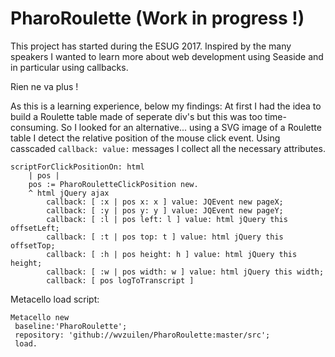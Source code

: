 # PharoRoulette (Work in progress !)

This project has started during the ESUG 2017. Inspired by the many speakers I wanted to learn more about web development using Seaside and in particular using callbacks.

Rien ne va plus !

As this is a learning experience, below my findings:
At first I had the idea to build a Roulette table made of seperate div's but this was too time-consuming. So I looked for an alternative... using a SVG image of a Roulette table I detect the relative position of the mouse click event. Using casscaded `callback: value:` messages I collect all the necessary attributes.

```Smalltalk
scriptForClickPositionOn: html
	| pos |
	pos := PharoRouletteClickPosition new.
	^ html jQuery ajax
		callback: [ :x | pos x: x ] value: JQEvent new pageX;
		callback: [ :y | pos y: y ] value: JQEvent new pageY;
		callback: [ :l | pos left: l ] value: html jQuery this offsetLeft;
		callback: [ :t | pos top: t ] value: html jQuery this offsetTop;
		callback: [ :h | pos height: h ] value: html jQuery this height;
		callback: [ :w | pos width: w ] value: html jQuery this width;
		callback: [ pos logToTranscript ]
```

Metacello load script:
```Smalltalk
Metacello new
 baseline:'PharoRoulette';
 repository: 'github://wvzuilen/PharoRoulette:master/src';
 load.
```
